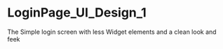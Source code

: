 # LoginPage_UI_Design_1
 The Simple login screen with less Widget elements and a clean look and feek
